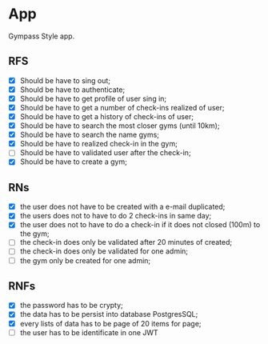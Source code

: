 # App

Gympass Style app.

## RFS

- [x] Should be have to sing out;
- [x] Should be have to authenticate;
- [x] Should be have to get profile of user sing in;
- [x] Should be have to get a number of check-ins realized of user;
- [x] Should be have to get a history of check-ins of user;
- [x] Should be have to search the most closer gyms (until 10km);
- [x] Should be have to search the name gyms;
- [x] Should be have to realized check-in in the gym;
- [ ] Should be have to validated user after the check-in;
- [x] Should be have to create a gym;

## RNs

- [x] the user does not have to be created with a e-mail duplicated;
- [x] the users does not to have to do 2 check-ins in same day;
- [X] the user does not to have to do a check-in if it does not closed (100m) to the gym;
- [ ] the check-in does only be validated after 20 minutes of created;
- [ ] the check-in does only be validated for one admin;
- [ ] the gym only be created for one admin;

## RNFs

- [x] the password has to be crypty;
- [x] the data has to be persist into database PostgresSQL;
- [x] every lists of data has to be page of 20 items for page;
- [ ] the user has to be identificate in one JWT
